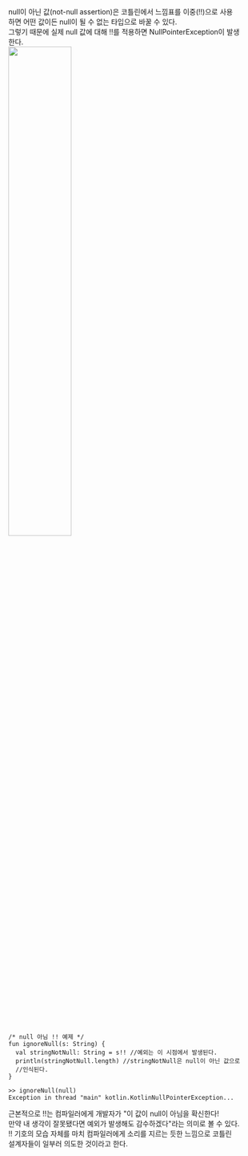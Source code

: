 null이 아닌 값(not-null assertion)은 코틀린에서 느낌표를 이중(!!)으로 사용  
하면 어떤 값이든 null이 될 수 없는 타입으로 바꿀 수 있다.  
그렇기 때문에 실제 null 값에 대해 !!를 적용하면 NullPointerException이 발생  
한다.   
<img src="https://user-images.githubusercontent.com/33191974/161378167-0325d8fa-d307-475a-9c88-6081b2a095ea.png" width="50%" height="50%"/>   
```
/* null 아님 !! 예제 */
fun ignoreNull(s: String) {
  val stringNotNull: String = s!! //예외는 이 시점에서 발생된다.  
  println(stringNotNull.length) //stringNotNull은 null이 아닌 값으로   
  //인식된다.
}

>> ignoreNull(null)
Exception in thread "main" kotlin.KotlinNullPointerException...
```
근본적으로 !!는 컴파일러에게 개발자가 "이 값이 null이 아님을 확신한다!   
만약 내 생각이 잘못됐다면 예외가 발생해도 감수하겠다"라는 의미로 볼 수 있다.  
!! 기호의 모습 자체를 마치 컴파일러에게 소리를 지르는 듯한 느낌으로 코틀린  
설계자들이 일부러 의도한 것이라고 한다.  

























